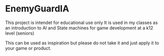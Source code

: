 # EnemyGuardIA
This project is intendet for educational use only 
It is used in my classes as an introduction to AI and State machines for game development at a k12 level (seniors)

This can be used as inspiration but please do not take it and just apply it to your game or product. 
